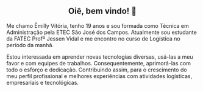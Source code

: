 <span align="center"> 

##  Oiê, bem vindo! 👋 
</span>

Me chamo Êmilly Vitória, tenho 19 anos e sou formada como Técnica em Administração pela ETEC São José dos Campos. Atualmente sou estudante da FATEC Profº Jessen Vidal e me encontro no curso de Logística no período da manhã.

Estou interessada em aprender novas tecnologias diversas, usá-las a meu favor e com equipes de trabalhos. Consequentemente, aprimorá-las com todo o esforço e dedicação. Contribuindo assim, para o crescimento do meu perfil profissional e melhores experiências com atividades logísticas, empresariais e tecnológicas.

<!---
Emilly-Silva/Emilly-Silva is a ✨ special ✨ repository because its `README.md` (this file) appears on your GitHub profile.
You can click the Preview link to take a look at your changes.
--->
